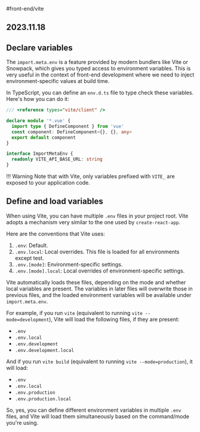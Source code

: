 #front-end/vite
## 2023.11.18

## Declare variables

The `import.meta.env` is a feature provided by modern bundlers like Vite or Snowpack, which gives you typed access to environment variables. This is very useful in the context of front-end development where we need to inject environment-specific values at build time.

In TypeScript, you can define an `env.d.ts` file to type check these variables. Here's how you can do it:

```ts
/// <reference types="vite/client" />

declare module '*.vue' {
  import type { DefineComponent } from 'vue'
  const component: DefineComponent<{}, {}, any>
  export default component
}

interface ImportMetaEnv {
  readonly VITE_API_BASE_URL: string
}
```

!!! Warning Note that with Vite, only variables prefixed with `VITE_` are exposed to your application code.

## Define and load variables

When using Vite, you can have multiple `.env` files in your project root. Vite adopts a mechanism very similar to the one used by `create-react-app`.

Here are the conventions that Vite uses:

1.  `.env`: Default.
2.  `.env.local`: Local overrides. This file is loaded for all environments except test.
3.  `.env.[mode]`: Environment-specific settings.
4.  `.env.[mode].local`: Local overrides of environment-specific settings.

Vite automatically loads these files, depending on the mode and whether local variables are present. The variables in later files will overwrite those in previous files, and the loaded environment variables will be available under `import.meta.env`.

For example, if you run `vite` (equivalent to running `vite --mode=development`), Vite will load the following files, if they are present:

-   `.env`
-   `.env.local`
-   `.env.development`
-   `.env.development.local`

And if you run `vite build` (equivalent to running `vite --mode=production`), it will load:

-   `.env`
-   `.env.local`
-   `.env.production`
-   `.env.production.local`

So, yes, you can define different environment variables in multiple `.env` files, and Vite will load them simultaneously based on the command/mode you're using.